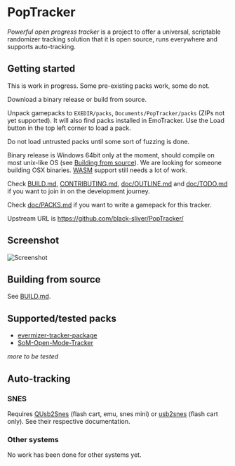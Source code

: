 # PopTracker
*Powerful open progress tracker* is a project to offer a universal, scriptable
randomizer tracking solution that it is open source, runs everywhere and
supports auto-tracking.

## Getting started
This is work in progress. Some pre-existing packs work, some do not.

Download a binary release or build from source.

Unpack gamepacks to `EXEDIR/packs`, `Documents/PopTracker/packs` (ZIPs not yet supported).
It will also find packs installed in EmoTracker.
Use the Load button in the top left corner to load a pack.

Do not load untrusted packs until some sort of fuzzing is done.

Binary release is Windows 64bit only at the moment,
should compile on most unix-like OS (see [Building from source](#building-from-source)).
We are looking for someone building OSX binaries.
[WASM](https://wikipedia.org/wiki/WebAssembly) support still needs a lot of work.

Check
[BUILD.md](BUILD.md),
[CONTRIBUTING.md](CONTRIBUTING.md),
[doc/OUTLINE.md](doc/OUTLINE.md) and
[doc/TODO.md](doc/TODO.md)
if you want to join in on the development journey.

Check [doc/PACKS.md](doc/PACKS.md) if you want to write a gamepack for this tracker.

Upstream URL is https://github.com/black-sliver/PopTracker/

## Screenshot
![Screenshot](../screenshots/screenshot.png?raw=true "Screenshot")

## Building from source
See [BUILD.md](BUILD.md).

## Supported/tested packs
* [evermizer-tracker-package](https://github.com/Cyb3RGER/evermizer-tracker-package)
* [SoM-Open-Mode-Tracker](https://github.com/Cyb3RGER/SoM-Open-Mode-Tracker)

*more to be tested*

## Auto-tracking
### SNES
Requires [QUsb2Snes](https://usb2snes.com) (flash cart, emu, snes mini) or [usb2snes](https://github.com/RedGuyyyy/sd2snes/releases) (flash cart only). See their respective documentation.

### Other systems
No work has been done for other systems yet.
